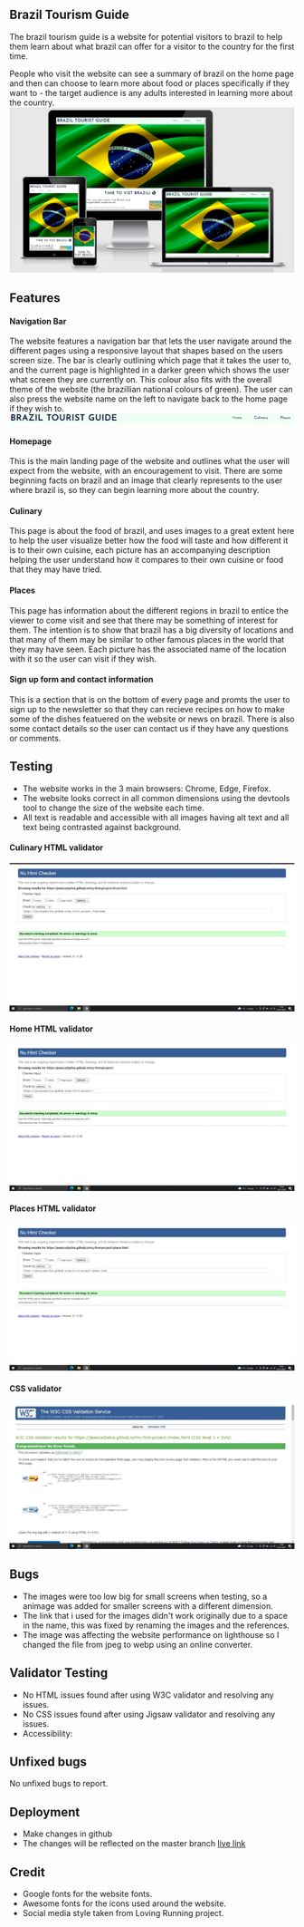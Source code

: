 ## Brazil Tourism Guide

The brazil tourism guide is a website for potential visitors to brazil to help them learn about what brazil can offer for a visitor to the country for the first time.

People who visit the website can see a summary of brazil on the home page and then can choose to learn more about food or places specifically if they want to - the target audience is any adults interested in learning more about the country.
![Website responsivity tested with amiresponsive.com](/images/amiresponsive.png)

## Features
#### Navigation Bar
The website features a navigation bar that lets the user navigate around the different pages using a responsive layout that shapes based on the users screen size. The bar is clearly outlining which page that it takes the user to, and the current page is highlighted in  a darker green which shows the user what screen they are currently on. This colour also fits with the overall theme of the website (the brazillian national colours of green).
The user can also press the website name on the left to navigate back to the home page if they wish to.
![navigation bar](/images/nav-bar.png)

#### Homepage
This is the main landing page of the website and outlines what the user will expect from the website, with an encouragement to visit. There are some beginning facts on brazil and an image that clearly represents to the user where brazil is, so they can begin learning more about the country.	

#### Culinary
This page is about the food of brazil, and uses images to a great extent here to help the user visualize better how the food will taste and how different it is to their own cuisine, each picture has an accompanying description helping the user understand how it compares to their own cuisine or food that they may have tried.

#### Places
This page has information about the different regions in brazil to entice the viewer to come visit and see that there may be something of interest for them. The intention is to show that brazil has a big diversity of locations and that many of them may be similar to other famous places in the world that they may have seen. Each picture has the associated name of the location with it so the user can visit if they wish.

#### Sign up form and contact information
This is a section that is on the bottom of every page and promts the user to sign up to the newsletter so that they can recieve recipes on how to make some of the dishes featuered on the website or news on brazil. There is also some contact details so the user can contact us if they have any questions or comments.


## Testing

 - The website works in the 3 main browsers: Chrome, Edge, Firefox.
 - The website looks correct in all common dimensions using the devtools tool to change the size of the website each time.
 - All text is readable and accessible with all images having alt text and all text being contrasted against background.
#### Culinary HTML validator
![food html](/images/food-html-test.png)
#### Home HTML validator
![home test](/images/home-test-html.png)
#### Places HTML validator
![places test](/images/test-html-place.png)
#### CSS validator
![css test](/images/test-css.png)
## Bugs
- The images were too low big for small screens when testing, so a animage was added for smaller screens with a different dimension.
- The link that i used for the images didn't work originally due to a space in the name, this was fixed by renaming the images and the references.
- The image was affecting the website performance on lighthouse so I changed the file from jpeg to webp using an online converter.

## Validator Testing 
- No HTML issues found after using W3C validator and resolving any issues.
- No CSS issues found after using Jigsaw validator and resolving any issues.
- Accessibility:

## Unfixed bugs
No unfixed bugs to report.

## Deployment
- Make changes in github
- The changes will be reflected on the master branch
[live link](https://jessicadjsilva.github.io/my-first-project-/place.html)

## Credit
- Google fonts for the website fonts.
- Awesome fonts for the icons used around the website.
- Social media style taken from Loving Running project.
